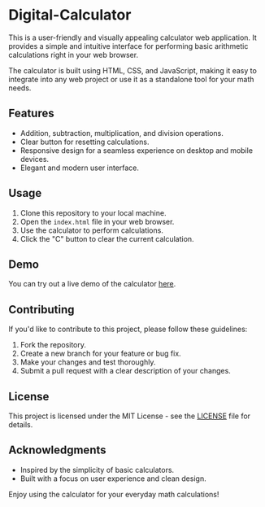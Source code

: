 # Digital-Calculator

This is a user-friendly and visually appealing calculator web application. It provides a simple and intuitive interface for performing basic arithmetic calculations right in your web browser.

The calculator is built using HTML, CSS, and JavaScript, making it easy to integrate into any web project or use it as a standalone tool for your math needs.

## Features

- Addition, subtraction, multiplication, and division operations.
- Clear button for resetting calculations.
- Responsive design for a seamless experience on desktop and mobile devices.
- Elegant and modern user interface.

## Usage

1. Clone this repository to your local machine.
2. Open the `index.html` file in your web browser.
3. Use the calculator to perform calculations.
4. Click the "C" button to clear the current calculation.

## Demo

You can try out a live demo of the calculator [here](link-to-live-demo).

## Contributing

If you'd like to contribute to this project, please follow these guidelines:

1. Fork the repository.
2. Create a new branch for your feature or bug fix.
3. Make your changes and test thoroughly.
4. Submit a pull request with a clear description of your changes.

## License

This project is licensed under the MIT License - see the [LICENSE](LICENSE) file for details.

## Acknowledgments

- Inspired by the simplicity of basic calculators.
- Built with a focus on user experience and clean design.

Enjoy using the calculator for your everyday math calculations!
